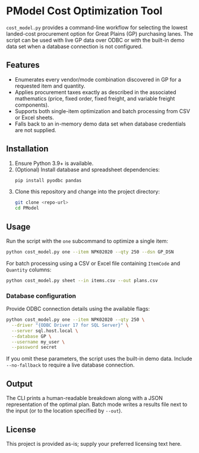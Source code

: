 # PModel Cost Optimization Tool

`cost_model.py` provides a command-line workflow for selecting the lowest landed-cost procurement option for Great Plains (GP) purchasing lanes. The script can be used with live GP data over ODBC or with the built-in demo data set when a database connection is not configured.

## Features
- Enumerates every vendor/mode combination discovered in GP for a requested item and quantity.
- Applies procurement taxes exactly as described in the associated mathematics (price, fixed order, fixed freight, and variable freight components).
- Supports both single-item optimization and batch processing from CSV or Excel sheets.
- Falls back to an in-memory demo data set when database credentials are not supplied.

## Installation
1. Ensure Python 3.9+ is available.
2. (Optional) Install database and spreadsheet dependencies:
   ```bash
   pip install pyodbc pandas
   ```
3. Clone this repository and change into the project directory:
   ```bash
   git clone <repo-url>
   cd PModel
   ```

## Usage
Run the script with the `one` subcommand to optimize a single item:
```bash
python cost_model.py one --item NPK02020 --qty 250 --dsn GP_DSN
```

For batch processing using a CSV or Excel file containing `ItemCode` and `Quantity` columns:
```bash
python cost_model.py sheet --in items.csv --out plans.csv
```

### Database configuration
Provide ODBC connection details using the available flags:
```bash
python cost_model.py one --item NPK02020 --qty 250 \
  --driver "{ODBC Driver 17 for SQL Server}" \
  --server sql.host.local \
  --database GP \
  --username my_user \
  --password secret
```
If you omit these parameters, the script uses the built-in demo data. Include `--no-fallback` to require a live database connection.

## Output
The CLI prints a human-readable breakdown along with a JSON representation of the optimal plan. Batch mode writes a results file next to the input (or to the location specified by `--out`).

## License
This project is provided as-is; supply your preferred licensing text here.
